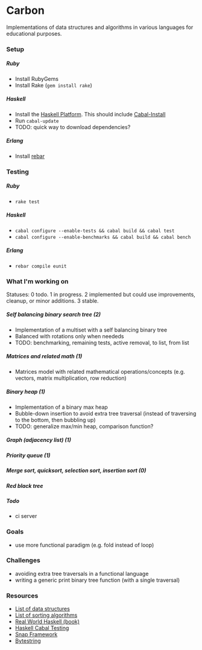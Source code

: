 Carbon
======

Implementations of data structures and algorithms in various languages for educational purposes.

### Setup
##### Ruby
- Install RubyGems
- Install Rake (`gem install rake`)

##### Haskell
- Install the [Haskell Platform][6]. This should include [Cabal-Install][7]
- Run `cabal-update`
- TODO: quick way to download dependencies?

##### Erlang
- Install [rebar][8]

### Testing
##### Ruby
- `rake test`

##### Haskell
- `cabal configure --enable-tests && cabal build && cabal test`
- `cabal configure --enable-benchmarks && cabal build && cabal bench`

##### Erlang
- `rebar compile eunit`

### What I'm working on
Statuses: 0 todo. 1 in progress. 2 implemented but could use improvements, cleanup, or minor additions. 3 stable.

##### Self balancing binary search tree (2)
- Implementation of a multiset with a self balancing binary tree
- Balanced with rotations only when neededs
- TODO: benchmarking, remaining tests, active removal, to list, from list

##### Matrices and related math (1)
- Matrices model with related mathematical operations/concepts (e.g. vectors, matrix multiplication, row reduction)

##### Binary heap (1)
- Implementation of a binary max heap
- Bubble-down insertion to avoid extra tree traversal (instead of traversing to the bottom, then bubbling up)
- TODO: generalize max/min heap, comparison function?

##### Graph (adjacency list) (1)

##### Priority queue (1)

##### Merge sort, quicksort, selection sort, insertion sort (0)

##### Red black tree

##### Todo
- ci server

### Goals
- use more functional paradigm (e.g. fold instead of loop)

### Challenges
- avoiding extra tree traversals in a functional language
- writing a generic print binary tree function (with a single traversal)

### Resources
- [List of data structures][1]
- [List of sorting algorithms][2]
- [Real World Haskell (book)][3]
- [Haskell Cabal Testing][4]
- [Snap Framework][5]
- [Bytestring][9]

[1]: http://en.wikipedia.org/wiki/List_of_data_structures
[2]: http://en.wikipedia.org/wiki/List_of_algorithms#Sequence_Sorting
[3]: http://book.realworldhaskell.org/
[4]: http://www.haskell.org/cabal/users-guide/developing-packages.html
[5]: https://github.com/snapframework/snap-core
[6]: http://www.haskell.org/platform/linux.html
[7]: http://www.haskell.org/haskellwiki/Cabal-Install
[8]: https://github.com/basho/rebar
[9]: https://github.com/ghc/packages-bytestring